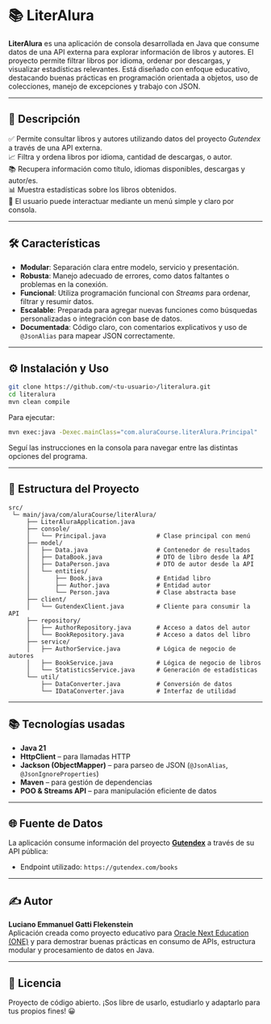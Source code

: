 # 📚 LiterAlura

**LiterAlura** es una aplicación de consola desarrollada en Java que consume datos de una API externa para explorar información de libros y autores. El proyecto permite filtrar libros por idioma, ordenar por descargas, y visualizar estadísticas relevantes. Está diseñado con enfoque educativo, destacando buenas prácticas en programación orientada a objetos, uso de colecciones, manejo de excepciones y trabajo con JSON.

---

## 🚀 Descripción

✅ Permite consultar libros y autores utilizando datos del proyecto *Gutendex* a través de una API externa.  
📈 Filtra y ordena libros por idioma, cantidad de descargas, o autor.  
📚 Recupera información como título, idiomas disponibles, descargas y autor/es.  
📊 Muestra estadísticas sobre los libros obtenidos.  
🔄 El usuario puede interactuar mediante un menú simple y claro por consola.

---

## 🛠️ Características

- **Modular**: Separación clara entre modelo, servicio y presentación.
- **Robusta**: Manejo adecuado de errores, como datos faltantes o problemas en la conexión.
- **Funcional**: Utiliza programación funcional con *Streams* para ordenar, filtrar y resumir datos.
- **Escalable**: Preparada para agregar nuevas funciones como búsquedas personalizadas o integración con base de datos.
- **Documentada**: Código claro, con comentarios explicativos y uso de `@JsonAlias` para mapear JSON correctamente.

---

## ⚙️ Instalación y Uso

```bash
git clone https://github.com/<tu-usuario>/literalura.git
cd literalura
mvn clean compile
```

Para ejecutar:

```bash
mvn exec:java -Dexec.mainClass="com.aluraCourse.literAlura.Principal"
```

Seguí las instrucciones en la consola para navegar entre las distintas opciones del programa.

---

## 🧩 Estructura del Proyecto

```
src/
 └─ main/java/com/aluraCourse/literAlura/
     ├── LiterAluraApplication.java 
     ├── console/
     │   └── Principal.java              # Clase principal con menú
     ├── model/
     │   ├── Data.java                   # Contenedor de resultados
     │   ├── DataBook.java               # DTO de libro desde la API
     │   ├── DataPerson.java             # DTO de autor desde la API
     │   └── entities/
     │       ├── Book.java               # Entidad libro
     │       ├── Author.java             # Entidad autor
     │       └── Person.java             # Clase abstracta base
     ├── client/
     │   └── GutendexClient.java         # Cliente para consumir la API
     ├── repository/
     │   ├── AuthorRepository.java       # Acceso a datos del autor
     │   └── BookRepository.java         # Acceso a datos del libro
     ├── service/
     │   ├── AuthorService.java          # Lógica de negocio de autores
     │   ├── BookService.java            # Lógica de negocio de libros
     │   └── StatisticsService.java      # Generación de estadísticas
     └── util/
         ├── DataConverter.java          # Conversión de datos
         └── IDataConverter.java         # Interfaz de utilidad
```

---

## 📚 Tecnologías usadas

- **Java 21**
- **HttpClient** – para llamadas HTTP
- **Jackson (ObjectMapper)** – para parseo de JSON (`@JsonAlias`, `@JsonIgnoreProperties`)
- **Maven** – para gestión de dependencias
- **POO & Streams API** – para manipulación eficiente de datos

---

## 🌐 Fuente de Datos

La aplicación consume información del proyecto **[Gutendex](https://gutendex.com)** a través de su API pública:

- Endpoint utilizado: `https://gutendex.com/books`

---

## ✍️ Autor

**Luciano Emmanuel Gatti Flekenstein**  
Aplicación creada como proyecto educativo para [Oracle Next Education (ONE)](https://www.oracle.com/ar/education/oracle-next-education/) y para demostrar buenas prácticas en consumo de APIs, estructura modular y procesamiento de datos en Java.

---

## 📄 Licencia

Proyecto de código abierto. ¡Sos libre de usarlo, estudiarlo y adaptarlo para tus propios fines! 😀
